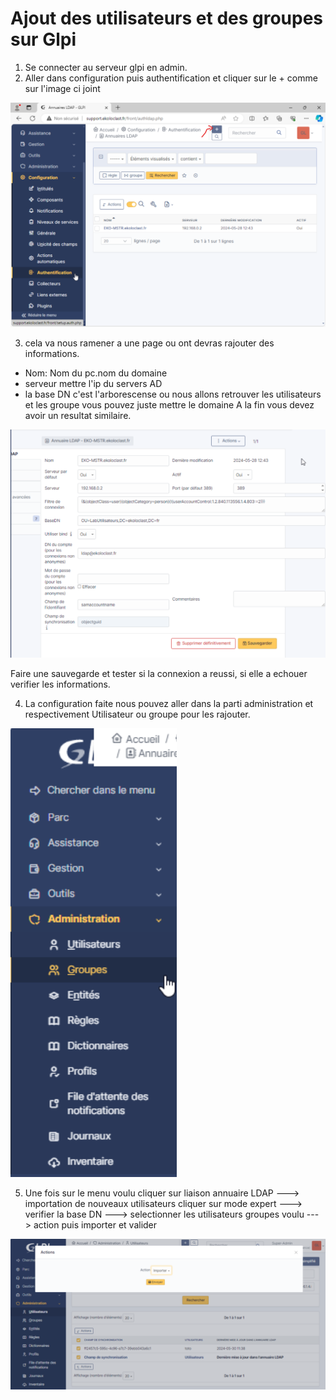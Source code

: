 # Ajout des utilisateurs et des groupes sur Glpi 
1. Se connecter au serveur glpi en admin.
2. Aller dans configuration puis authentification et cliquer sur le + comme sur l'image ci joint

![](https://raw.githubusercontent.com/WildCodeSchool/TSSR-2402-P3-G3-BuildYourInfra-Ekoloclast/main/S12/GLPI/etape1.png) 

3. cela va nous ramener a une page ou ont devras rajouter des informations.
- Nom: Nom du pc.nom du domaine
- serveur mettre l'ip du servers AD
- la base DN c'est l'arborescense ou nous allons retrouver les utilisateurs et les groupe vous pouvez juste mettre le domaine
A la fin vous devez avoir un resultat similaire.

![](https://raw.githubusercontent.com/WildCodeSchool/TSSR-2402-P3-G3-BuildYourInfra-Ekoloclast/main/S12/GLPI/etape2.png)

Faire une sauvegarde et tester si la connexion a reussi, si elle a echouer verifier les informations. 

4. La configuration faite nous pouvez aller dans la parti administration et respectivement Utilisateur ou groupe pour les rajouter.

![](https://raw.githubusercontent.com/WildCodeSchool/TSSR-2402-P3-G3-BuildYourInfra-Ekoloclast/main/S12/GLPI/etape3.png)

5. Une fois sur le menu voulu cliquer sur liaison annuaire LDAP ---> importation de nouveaux utilisateurs cliquer sur mode expert ---> verifier la base DN ---> selectionner les utilisateurs groupes voulu ---> action puis importer et valider

![](https://raw.githubusercontent.com/WildCodeSchool/TSSR-2402-P3-G3-BuildYourInfra-Ekoloclast/main/S12/GLPI/etape4.png)


